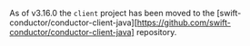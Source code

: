 As of v3.16.0 the `client` project has been moved to the [swift-conductor/conductor-client-java][https://github.com/swift-conductor/conductor-client-java] repository.